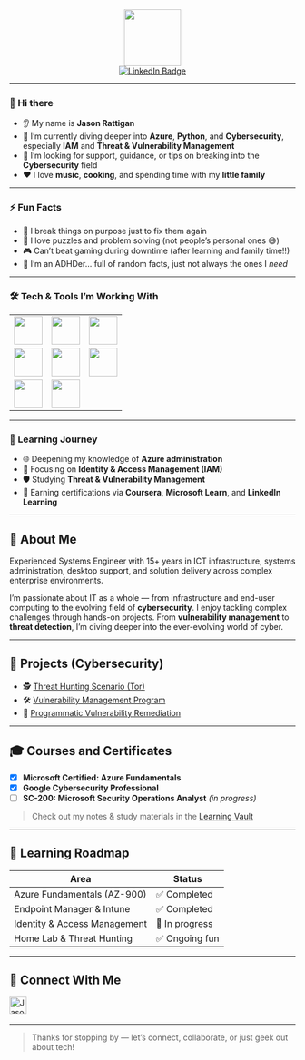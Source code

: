 <div id="header" align="center">
  <img src="https://media0.giphy.com/media/v1.Y2lkPTc5MGI3NjExd2M0MGFjdzRpemFkdGZndjMybzRjOG53ejByNm1zbzF6a29rZHEzNSZlcD12MV9pbnRlcm5hbF9naWZfYnlfaWQmY3Q9cw/cXarpuLXIP9TJV4p9I/giphy.gif" width="100"/>
</div>

<div id="badges" align="center">
  <a href="https://www.linkedin.com/in/jason-r-20a8961b1/" target="_blank">
    <img src="https://img.shields.io/badge/LinkedIn-blue?style=for-the-badge&logo=linkedin&logoColor=white" alt="LinkedIn Badge"/>
  </a>
</div>

---

### 👋 Hi there

- 👂 My name is **Jason Rattigan**
- 🌱 I’m currently diving deeper into **Azure**, **Python**, and **Cybersecurity**, especially **IAM** and **Threat & Vulnerability Management**
- 🤔 I’m looking for support, guidance, or tips on breaking into the **Cybersecurity** field
- ❤️ I love **music**, **cooking**, and spending time with my **little family**

---

### ⚡ Fun Facts
- 🔧 I break things on purpose just to fix them again
- 🧩 I love puzzles and problem solving (not people’s personal ones 😅)
- 🎮 Can’t beat gaming during downtime (after learning and family time!!)
- 🧠 I’m an ADHDer... full of random facts, just not always the ones I *need*

---

### 🛠️ Tech & Tools I’m Working With
<table align="center">
  <tr>
    <td align="center">
      <span title="Azure">
        <img src="https://img.icons8.com/color/512/azure-1.png" width="50"/>
      </span>
    </td>
    <td align="center">
      <span title="VMWare">
        <img src="https://cdn4.iconfinder.com/data/icons/macaron-1/48/vmware-workstation-256.png" width="50"/>
      </span>
    </td>
    <td align="center">
      <span title="MECM/SCCM/Intune">
        <img src="https://img.icons8.com/?size=512&id=D5nuxA0qwo6w&format=png" width="50"/>
      </span>
    </td>
  </tr>
  <tr>
    <td align="center">
      <span title="Win11">
        <img src="https://cdn2.iconfinder.com/data/icons/designer-skills/128/windows-256.png" width="50"/>
      </span>
    </td>
    <td align="center">
      <span title="Defender">
        <img src="https://upload.wikimedia.org/wikipedia/commons/thumb/5/50/Windows_Defender_logo.svg/640px-Windows_Defender_logo.svg.png" width="50"/>
      </span>
    </td>
    <td align="center">
      <span title="PowerShell">
        <img src="https://encrypted-tbn0.gstatic.com/images?q=tbn:ANd9GcS9q-Ya08iPJTPwo_0Twl70D9nYcan7G3nzjg&s" width="50"/>
      </span>
    </td>
  </tr>
  <tr>
    <td align="center">
      <span title="Python">
        <img src="https://cdn4.iconfinder.com/data/icons/logos-and-brands/512/267_Python_logo-64.png" width="50"/>
      </span>
    </td>
    <td align="center">
      <span title="GitHub">
        <img src="https://cdn4.iconfinder.com/data/icons/ionicons/512/icon-social-github-64.png" width="50"/>
      </span>
    </td>
    <td></td> <!-- Empty space for alignment -->
  </tr>
</table>



---

### 🧭 Learning Journey
- 🌐 Deepening my knowledge of **Azure administration**
- 🔐 Focusing on **Identity & Access Management (IAM)**
- 🛡️ Studying **Threat & Vulnerability Management**
- 📜 Earning certifications via **Coursera**, **Microsoft Learn**, and **LinkedIn Learning**

---

## 🔐 About Me

Experienced Systems Engineer with 15+ years in ICT infrastructure, systems administration, desktop support, and solution delivery across complex enterprise environments.

I’m passionate about IT as a whole — from infrastructure and end-user computing to the evolving field of **cybersecurity**. I enjoy tackling complex challenges through hands-on projects. From **vulnerability management** to **threat detection**, I’m diving deeper into the ever-evolving world of cyber.

---

## 🧪 Projects (Cybersecurity)

- 🕵️ [Threat Hunting Scenario (Tor)](https://github.com/j-rattigan/Projects/tree/main/Cyber/threat-hunting-scenario-tor)
- 🛠️ [Vulnerability Management Program](https://github.com/j-rattigan/Projects/tree/main/Cyber/vulnerability-management-program)
- 🔁 [Programmatic Vulnerability Remediation](https://github.com/j-rattigan/Projects/tree/main/Cyber/Programmatic-Vulnerability-Remediations)

---

## 🎓 Courses and Certificates
- [x] **Microsoft Certified: Azure Fundamentals**
- [x] **Google Cybersecurity Professional**
- [ ] **SC-200: Microsoft Security Operations Analyst** *(in progress)*

> Check out my notes & study materials in the [Learning Vault](https://github.com/j-rattigan/Learning)

---

## 🧭 Learning Roadmap

| Area                          | Status         |
|-------------------------------|----------------|
| Azure Fundamentals (AZ-900)   | ✅ Completed    |
| Endpoint Manager & Intune     | ✅ Completed    |
| Identity & Access Management  | 🚧 In progress  |
| Home Lab & Threat Hunting     | ✅ Ongoing fun  |

---

## 🤳 Connect With Me

<a href="https://www.linkedin.com/in/jason-r-20a8961b1/" target="_blank">
  <img align="left" alt="Jason's LinkedIn" width="30px" src="https://cdn.jsdelivr.net/npm/simple-icons@v5/icons/linkedin.svg" />
</a>

<br><br>

---

> Thanks for stopping by — let’s connect, collaborate, or just geek out about tech!
